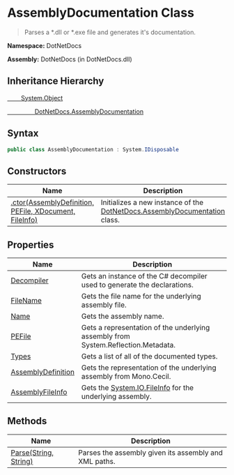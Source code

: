 # AssemblyDocumentation Class
> Parses a *.dll or *.exe file and generates it's documentation.

**Namespace:** DotNetDocs

**Assembly:** DotNetDocs (in DotNetDocs.dll)
## Inheritance Hierarchy
[&nbsp;&nbsp;&nbsp;&nbsp;&nbsp;&nbsp;&nbsp;&nbsp;System.Object](https://www.google.com/search?q=System.Object&btnI=)

[&nbsp;&nbsp;&nbsp;&nbsp;&nbsp;&nbsp;&nbsp;&nbsp;&nbsp;&nbsp;&nbsp;&nbsp;&nbsp;&nbsp;&nbsp;&nbsp;DotNetDocs.AssemblyDocumentation](https://www.google.com/search?q=DotNetDocs.AssemblyDocumentation&btnI=)

## Syntax
```csharp
public class AssemblyDocumentation : System.IDisposable
```
## Constructors
|Name|Description|
|---|---|
|[.ctor(AssemblyDefinition, PEFile, XDocument, FileInfo)](/docs/DotNetDocs/AssemblyDocumentation/Constructors/.ctor_AssemblyDefinition%2c%20PEFile%2c%20XDocument%2c%204892.md)|Initializes a new instance of the [DotNetDocs.AssemblyDocumentation](https://www.google.com/search?q=DotNetDocs.AssemblyDocumentation&btnI=) class.|
## Properties
|Name|Description|
|---|---|
|[Decompiler](/docs/DotNetDocs/AssemblyDocumentation/Properties/Decompiler.md)|Gets an instance of the C# decompiler used to generate the declarations.|
|[FileName](/docs/DotNetDocs/AssemblyDocumentation/Properties/FileName.md)|Gets the file name for the underlying assembly file.|
|[Name](/docs/DotNetDocs/AssemblyDocumentation/Properties/Name.md)|Gets the assembly name.|
|[PEFile](/docs/DotNetDocs/AssemblyDocumentation/Properties/PEFile.md)|Gets a representation of the underlying assembly from System.Reflection.Metadata.|
|[Types](/docs/DotNetDocs/AssemblyDocumentation/Properties/Types.md)|Gets a list of all of the documented types.|
|[AssemblyDefinition](/docs/DotNetDocs/AssemblyDocumentation/Properties/AssemblyDefinition.md)|Gets the representation of the underlying assembly from Mono.Cecil.|
|[AssemblyFileInfo](/docs/DotNetDocs/AssemblyDocumentation/Properties/AssemblyFileInfo.md)|Gets the [System.IO.FileInfo](https://www.google.com/search?q=System.IO.FileInfo&btnI=) for the underlying assembly.|
## Methods
|Name|Description|
|---|---|
|[Parse(String, String)](/docs/DotNetDocs/AssemblyDocumentation/Methods/Parse_String%2c%20String_.md)|Parses the assembly given its assembly and XML paths.|
